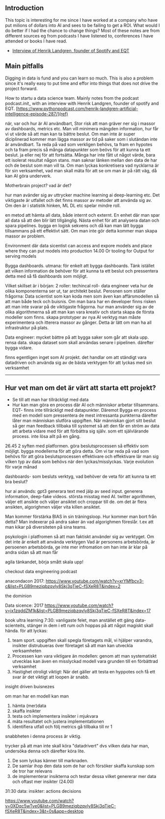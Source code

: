 ## Introduction
This topic is interesting for me since I have worked at a company who have put milions of dollars into AI and sees to be failing to get a ROI. What would I do better if I had the chance to change things?
Most of these notes are from different sources eg from podcasts I have listened to, conferences I have attended or books I have read.
- [Interview of Henrik Landgren, founder of Spotify and EQT](https://www.pythonpodcast.com/henrik-landgren-artificial-intelligence-episode-287/)

## Main pitfalls 
Digging in data is fund and you can learn so much. This is also a problem since it's really easy to put time and effor into things that does not drive the project forward.

How to startu a data science team. Mainly notes from the podcast podcast._init__ with an interview with Henrik Landgren, founder of spotify and EQT.
[https://www.pythonpodcast.com/henrik-landgren-artificial-intelligence-episode-287/](ref)

när, var och hur är AI användbart, 
Stor risk att man gräver ner sig i massor av dashboards, metrics etc. Man vill minimera mängden information, hur får vi ut värde så att man kan ta bättre beslut.
Om man inte är super diciplinerad kommer man lägga massor av tid på saker som i slutändan inte är användbart. Ta reda på vad som verkligen behövs, ta fram en hypotes och ta fram precis så många datapunkter som beövs för att kunna ta ett beslut.
ja eller nej för att fortsätta.
Många har inte fått ut något värde, bara ett isolerat resultat någon stans. man saknar länken mellan den data de har och de beslut som man vill ta. 
Om man lyckas konkretisera vad nycklarna är för sin verksamhet, vad man skall mäta för att se om man är på rätt väg, då kan AI göra underverk.

Motherbrain project? vad är det?

hur man avänder sig av uttrycker machine learning ai deep-learning etc.
Det viktigaste är utfallet och det finns massor av metoder att använda sig av. Om den är i statistik hinken, ML DL etc spelar mindre roll.

en metod att hämta all data, både internt och externt. En enhet där man spar all data så att den blir lätt tillgänglig.
Nästa enhet för att analysera datan och spara pipelines.
bygga en logisk sekvens och då kan man lätt bygga tillsammans på ett effektivt sätt.
Om man inte gör detta kommer man skapa massor av problem.

Environment där data sicentist can access and expore models and place where they can put models into production
14.00
Or tooling for
Output for serving models

Bygga dashboards.
utmana: för enkelt att bygga dashboards. Tänk istället att vilken information de behöver för att kunna ta ett beslut och pressentera detta med så få dashboards som möjligt.

Vilket skillset är
i början:
2 roller: techincal roll- data engineer veta hur de olika komponenterna ser ut, tar architekt beslut. 
Perosnen som ställer frågorna: Data scientist som kan koda men som även kan affärsmodellen så att man både teck och buisnis. Om man bara har en developer finns risken att man inte svarar på de viktigaste frågorna.
hur man använder sig av de olika algorithmerna så att man kan vara kreativ och starta skapa de första modeller som finns. skapa prototyper av nya AI verktyg
man måste experimentera och itterera massor av gånger.
Detta är lätt om man ha all infrastruktur på plats.

Data engineer: mycket bättre på att bygga saker som går att skala upp. 
rensa data. skapa dataset som skall användas senare i pipelinen.
därefter bygga vidare.

finns egentligen inget som AI projekt. det handlar om att ständigt vara datadriven och använda sig av de bästa verktygen för att lyckas med sin verksamhet


-------------
Hur vet man om det är värt att starta ett projekt?
-
- Se till att man har tillräckligt med data
- Hur kan man göra en process där AI och människor arbetar tillsammans.
EQT- finns inte tillräckligt med datapunkter. Däremot Bygga en process med en modell som pressentera de mest intressanta punkterna därefter låter man människan slutföra uppgiften.
När människan gjort sitt beslut så ger man feedback tillbaka till systemet så att den får en ström av data att arbeta vidare med för att förbättra sig själv.
som ett självlärande process.
inte lösa allt på en gång.

26.45
2 syften med platformen. göra beslutsprocessen så effektiv som möjligt. bygga modellerna för att göra detta.
Om vi tar reda på vad som behövs för att göra beslutsprocessen effektivare och effektivare lär man sig vilken typ av data som behövs när den lyckas/misslyckas.
Varje evolution för varje månad

dashboards- som besluts verktyg, vad behöver de veta för att kunna ta ett bra beslut?

hur ai används:
gpt3 generara text med jälp av seed input.
generera information, deep-fake videos.
största misstag med AI. twitter agorithmen, väljer ett ansikte och väljer ansiktet och croppar till de.
om det är flera ansikten, algorighmen väljer vita killen ansiktet.

Man kommer förstärka BIAS in sin träningsloop. Hur kommer man bort från detta? Man indexerar på andra saker än vad algorighmen föreslår. t.ex att man kikar på diversiteten på sina teams.

psykologin i platfromen så att man faktiskt använder sig av verktyget. Om det inte är enkelt att använda verktygen 
Vad är personens arbetsbörda, är persoenen arbetsbörda, ge inte mer infromation om han inte är klar på andra sidan så att man får 


agila tänkandet, börja smått skala upp!


checkout data engineering podcast


anacondacon 2017:
https://www.youtube.com/watch?v=xrYMfbcv3-c&list=PLGB9meziqbzqvly8Skj3qTieC-fSXeR8T&index=2

the dominion

Data sicence: 2017
https://www.youtube.com/watch?v=jx1zqddZM1k&list=PLGB9meziqbzqvly8Skj3qTieC-fSXeR8T&index=17

book ultra learning
7:30: vanligaste felet, man anstället ett gäng data-scienteits, stänger in dem i ett rum och hoppas på att något magiskt skall hända.
för att lyckas:
1. team sport. uppgiften skall spegla företagets mål, vi hjälper varandra, insikter distrubueras över företaget så att man kan utveckla verksamheten
2. Processen kan vara viktigare än modellen: genom att man systematiskt utvecklas kan även en misslyckad modell vara grunden till en förbättrad verksamhet
3. Hastighet otroligt viktigt: När det gäller att testa en hyppotes och få ett svar är det viktigt att loopen är snabb. 

insight driven buisnezes

om man har en modell kan man 
1. hämta (mer)data
2. skaffa insikter
3. testa och implementera insikter i mjukvara
4. mäta resultatet och justera implementationen
5. identifiera utfall och följ metrics
gå tillbaka till nr 1

snabbheten i denna process är viktig.

trycker på att man inte skall köra "datadrivert" dvs vilken data har man, undersöka denna och därefter köra lite.
1. De som lyckas känner till marknaden.
2. De samlar ihop den data som de har och försöker skaffa kunskap som de tror har relevans
3. de implementerar insikterna och testar dessa vilket genererar mer data och oftast mer insikter (24.00)

31:30
data: insikter: actions decisions

https://www.youtube.com/watch?v=0XDqc5wTve0&list=PLGB9meziqbzqvly8Skj3qTieC-fSXeR8T&index=3&t=0s&app=desktop
